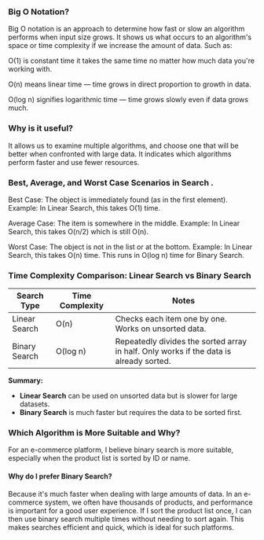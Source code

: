 ### Big O Notation?
Big O notation is an approach to determine how fast or slow an algorithm performs when input size grows.
It shows us what occurs to an algorithm's space or time complexity if we increase the amount of data.
Such as:

O(1) is constant time  it takes the same time no matter how much data you're working with.

O(n) means linear time — time grows in direct proportion to growth in data.

O(log n) signifies logarithmic time — time grows slowly even if data grows much.

### Why is it useful?
It allows us to examine multiple algorithms, and choose one that will be better when confronted with large data.
It indicates which algorithms perform faster and use fewer resources.

### Best, Average, and Worst Case Scenarios in Search .

Best Case: The object is immediately found (as in the first element).
Example: In Linear Search, this takes O(1) time.

Average Case: The item is somewhere in the middle.
Example: In Linear Search, this takes O(n/2) which is still O(n).

Worst Case: The object is not in the list or at the bottom.
Example: In Linear Search, this takes O(n) time.
This runs in O(log n) time for Binary Search.


### Time Complexity Comparison: Linear Search vs Binary Search

| Search Type     | Time Complexity | Notes                                      |
|-----------------|----------------|--------------------------------------------|
| Linear Search   | O(n)           | Checks each item one by one. Works on unsorted data. |
| Binary Search   | O(log n)       | Repeatedly divides the sorted array in half. Only works if the data is already sorted. |

**Summary:**
- **Linear Search** can be used on unsorted data but is slower for large datasets.
- **Binary Search** is much faster but requires the data to be sorted first.

### Which Algorithm is More Suitable and Why?
For an e-commerce platform, I believe binary search is more suitable, especially when the product list is sorted by ID or name.

#### Why do I prefer Binary Search?

Because it's much faster when dealing with large amounts of data.
In an e-commerce system, we often have thousands of products, and performance is important for a good user experience.
If I sort the product list once, I can then use binary search multiple times without needing to sort again.
This makes searches efficient and quick, which is ideal for such platforms.
